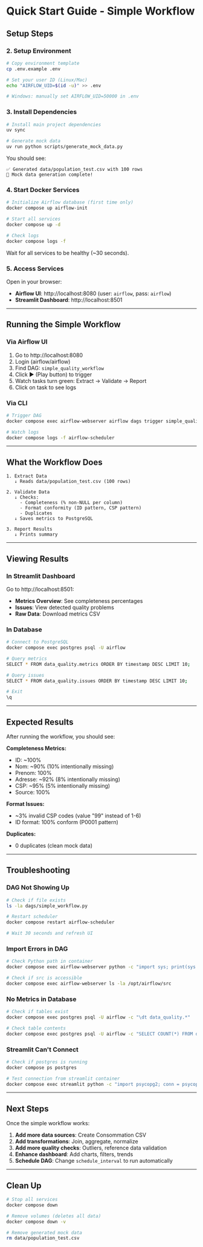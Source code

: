 # Quick Start Guide - Simple Workflow

## Setup Steps


### 2. Setup Environment

```bash
# Copy environment template
cp .env.example .env

# Set your user ID (Linux/Mac)
echo "AIRFLOW_UID=$(id -u)" >> .env

# Windows: manually set AIRFLOW_UID=50000 in .env
```

### 3. Install Dependencies

```bash
# Install main project dependencies
uv sync

# Generate mock data
uv run python scripts/generate_mock_data.py
```

You should see:
```
✅ Generated data/population_test.csv with 100 rows
🎉 Mock data generation complete!
```

### 4. Start Docker Services

```bash
# Initialize Airflow database (first time only)
docker compose up airflow-init

# Start all services
docker compose up -d

# Check logs
docker compose logs -f
```

Wait for all services to be healthy (~30 seconds).

### 5. Access Services

Open in your browser:
- **Airflow UI**: http://localhost:8080 (user: `airflow`, pass: `airflow`)
- **Streamlit Dashboard**: http://localhost:8501

---

## Running the Simple Workflow

### Via Airflow UI

1. Go to http://localhost:8080
2. Login (airflow/airflow)
3. Find DAG: `simple_quality_workflow`
4. Click ▶️ (Play button) to trigger
5. Watch tasks turn green: Extract → Validate → Report
6. Click on task to see logs

### Via CLI

```bash
# Trigger DAG
docker compose exec airflow-webserver airflow dags trigger simple_quality_workflow

# Watch logs
docker compose logs -f airflow-scheduler
```

---

## What the Workflow Does

```
1. Extract Data
   ↓ Reads data/population_test.csv (100 rows)
   
2. Validate Data
   ↓ Checks:
     - Completeness (% non-NULL per column)
     - Format conformity (ID pattern, CSP pattern)
     - Duplicates
   ↓ Saves metrics to PostgreSQL
   
3. Report Results
   ↓ Prints summary
```

---

## Viewing Results

### In Streamlit Dashboard

Go to http://localhost:8501:
- **Metrics Overview**: See completeness percentages
- **Issues**: View detected quality problems
- **Raw Data**: Download metrics CSV

### In Database

```bash
# Connect to PostgreSQL
docker compose exec postgres psql -U airflow

# Query metrics
SELECT * FROM data_quality.metrics ORDER BY timestamp DESC LIMIT 10;

# Query issues
SELECT * FROM data_quality.issues ORDER BY timestamp DESC LIMIT 10;

# Exit
\q
```

---

## Expected Results

After running the workflow, you should see:

**Completeness Metrics:**
- ID: ~100%
- Nom: ~90% (10% intentionally missing)
- Prenom: 100%
- Adresse: ~92% (8% intentionally missing)
- CSP: ~95% (5% intentionally missing)
- Source: 100%

**Format Issues:**
- ~3% invalid CSP codes (value "99" instead of 1-6)
- ID format: 100% conform (P0001 pattern)

**Duplicates:**
- 0 duplicates (clean mock data)

---

## Troubleshooting

### DAG Not Showing Up

```bash
# Check if file exists
ls -la dags/simple_workflow.py

# Restart scheduler
docker compose restart airflow-scheduler

# Wait 30 seconds and refresh UI
```

### Import Errors in DAG

```bash
# Check Python path in container
docker compose exec airflow-webserver python -c "import sys; print(sys.path)"

# Check if src is accessible
docker compose exec airflow-webserver ls -la /opt/airflow/src
```

### No Metrics in Database

```bash
# Check if tables exist
docker compose exec postgres psql -U airflow -c "\dt data_quality.*"

# Check table contents
docker compose exec postgres psql -U airflow -c "SELECT COUNT(*) FROM data_quality.metrics;"
```

### Streamlit Can't Connect

```bash
# Check if postgres is running
docker compose ps postgres

# Test connection from streamlit container
docker compose exec streamlit python -c "import psycopg2; conn = psycopg2.connect(host='postgres', user='airflow', password='airflow', database='airflow'); print('OK')"
```

---

## Next Steps

Once the simple workflow works:

1. **Add more data sources**: Create Consommation CSV
2. **Add transformations**: Join, aggregate, normalize
3. **Add more quality checks**: Outliers, reference data validation
4. **Enhance dashboard**: Add charts, filters, trends
5. **Schedule DAG**: Change `schedule_interval` to run automatically

---

## Clean Up

```bash
# Stop all services
docker compose down

# Remove volumes (deletes all data)
docker compose down -v

# Remove generated mock data
rm data/population_test.csv
```